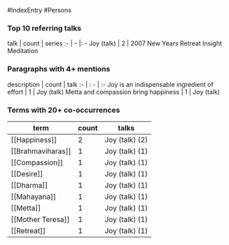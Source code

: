 #IndexEntry #Persons

### Top 10 referring talks
talk | count | series
:- | - |: -
<a data-href="Joy (talk)" class="internal-link">Joy (talk)</a> | 2 | <a data-href="2007 New Years Retreat Insight Meditation" class="internal-link">2007 New Years Retreat Insight Meditation</a>

### Paragraphs with 4+ mentions
description | count | talk
:- | : - | :-
<a aria-label-position="top" aria-label="Joy (talk) > Joy is an indispensable ingredient of effort" data-href="Joy (talk)#Joy is an indispensable ingredient of effort" class="internal-link">Joy is an indispensable ingredient of effort</a> | 1 | <a data-href="Joy (talk)" class="internal-link">Joy (talk)</a>
<a aria-label-position="top" aria-label="Joy (talk) > Metta and compassion bring happiness" data-href="Joy (talk)#Metta and compassion bring happiness" class="internal-link">Metta and compassion bring happiness</a> | 1 | <a data-href="Joy (talk)" class="internal-link">Joy (talk)</a>

### Terms with 20+ co-occurrences
term | count | talks
-|-|-
[[Happiness]] | 2 | <span class="counts"><a data-href="Joy (talk)" class="internal-link">Joy (talk)</a> (2)</span> 
[[Brahmaviharas]] | 1 | <span class="counts"><a data-href="Joy (talk)" class="internal-link">Joy (talk)</a> (1)</span> 
[[Compassion]] | 1 | <span class="counts"><a data-href="Joy (talk)" class="internal-link">Joy (talk)</a> (1)</span> 
[[Desire]] | 1 | <span class="counts"><a data-href="Joy (talk)" class="internal-link">Joy (talk)</a> (1)</span> 
[[Dharma]] | 1 | <span class="counts"><a data-href="Joy (talk)" class="internal-link">Joy (talk)</a> (1)</span> 
[[Mahayana]] | 1 | <span class="counts"><a data-href="Joy (talk)" class="internal-link">Joy (talk)</a> (1)</span> 
[[Metta]] | 1 | <span class="counts"><a data-href="Joy (talk)" class="internal-link">Joy (talk)</a> (1)</span> 
[[Mother Teresa]] | 1 | <span class="counts"><a data-href="Joy (talk)" class="internal-link">Joy (talk)</a> (1)</span> 
[[Retreat]] | 1 | <span class="counts"><a data-href="Joy (talk)" class="internal-link">Joy (talk)</a> (1)</span> 

